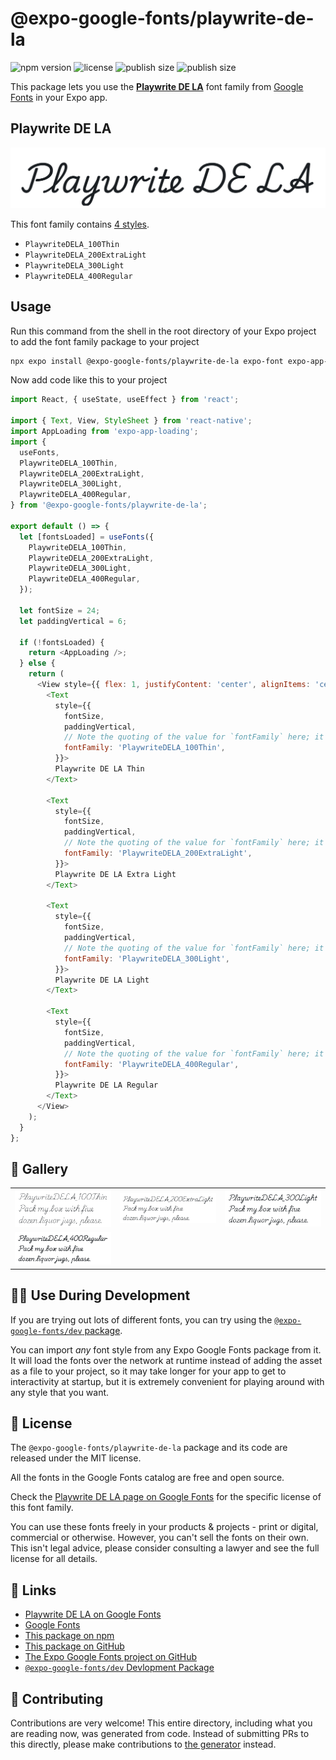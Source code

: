# @expo-google-fonts/playwrite-de-la

![npm version](https://flat.badgen.net/npm/v/@expo-google-fonts/playwrite-de-la)
![license](https://flat.badgen.net/github/license/expo/google-fonts)
![publish size](https://flat.badgen.net/packagephobia/install/@expo-google-fonts/playwrite-de-la)
![publish size](https://flat.badgen.net/packagephobia/publish/@expo-google-fonts/playwrite-de-la)

This package lets you use the [**Playwrite DE LA**](https://fonts.google.com/specimen/Playwrite+DE+LA) font family from [Google Fonts](https://fonts.google.com/) in your Expo app.

## Playwrite DE LA

![Playwrite DE LA](./font-family.png)

This font family contains [4 styles](#-gallery).

- `PlaywriteDELA_100Thin`
- `PlaywriteDELA_200ExtraLight`
- `PlaywriteDELA_300Light`
- `PlaywriteDELA_400Regular`

## Usage

Run this command from the shell in the root directory of your Expo project to add the font family package to your project
```sh
npx expo install @expo-google-fonts/playwrite-de-la expo-font expo-app-loading
```

Now add code like this to your project
```js
import React, { useState, useEffect } from 'react';

import { Text, View, StyleSheet } from 'react-native';
import AppLoading from 'expo-app-loading';
import {
  useFonts,
  PlaywriteDELA_100Thin,
  PlaywriteDELA_200ExtraLight,
  PlaywriteDELA_300Light,
  PlaywriteDELA_400Regular,
} from '@expo-google-fonts/playwrite-de-la';

export default () => {
  let [fontsLoaded] = useFonts({
    PlaywriteDELA_100Thin,
    PlaywriteDELA_200ExtraLight,
    PlaywriteDELA_300Light,
    PlaywriteDELA_400Regular,
  });

  let fontSize = 24;
  let paddingVertical = 6;

  if (!fontsLoaded) {
    return <AppLoading />;
  } else {
    return (
      <View style={{ flex: 1, justifyContent: 'center', alignItems: 'center' }}>
        <Text
          style={{
            fontSize,
            paddingVertical,
            // Note the quoting of the value for `fontFamily` here; it expects a string!
            fontFamily: 'PlaywriteDELA_100Thin',
          }}>
          Playwrite DE LA Thin
        </Text>

        <Text
          style={{
            fontSize,
            paddingVertical,
            // Note the quoting of the value for `fontFamily` here; it expects a string!
            fontFamily: 'PlaywriteDELA_200ExtraLight',
          }}>
          Playwrite DE LA Extra Light
        </Text>

        <Text
          style={{
            fontSize,
            paddingVertical,
            // Note the quoting of the value for `fontFamily` here; it expects a string!
            fontFamily: 'PlaywriteDELA_300Light',
          }}>
          Playwrite DE LA Light
        </Text>

        <Text
          style={{
            fontSize,
            paddingVertical,
            // Note the quoting of the value for `fontFamily` here; it expects a string!
            fontFamily: 'PlaywriteDELA_400Regular',
          }}>
          Playwrite DE LA Regular
        </Text>
      </View>
    );
  }
};

```

## 🔡 Gallery


||||
|-|-|-|
|![PlaywriteDELA_100Thin](./PlaywriteDELA_100Thin.ttf.png)|![PlaywriteDELA_200ExtraLight](./PlaywriteDELA_200ExtraLight.ttf.png)|![PlaywriteDELA_300Light](./PlaywriteDELA_300Light.ttf.png)||
|![PlaywriteDELA_400Regular](./PlaywriteDELA_400Regular.ttf.png)||||


## 👩‍💻 Use During Development

If you are trying out lots of different fonts, you can try using the [`@expo-google-fonts/dev` package](https://github.com/expo/google-fonts/tree/master/font-packages/dev#readme).

You can import *any* font style from any Expo Google Fonts package from it. It will load the fonts
over the network at runtime instead of adding the asset as a file to your project, so it may take longer
for your app to get to interactivity at startup, but it is extremely convenient
for playing around with any style that you want.

## 📖 License

The `@expo-google-fonts/playwrite-de-la` package and its code are released under the MIT license.

All the fonts in the Google Fonts catalog are free and open source.

Check the [Playwrite DE LA page on Google Fonts](https://fonts.google.com/specimen/Playwrite+DE+LA) for the specific license of this font family.

You can use these fonts freely in your products & projects - print or digital, commercial or otherwise. However, you can't sell the fonts on their own. This isn't legal advice, please consider consulting a lawyer and see the full license for all details.

## 🔗 Links

- [Playwrite DE LA on Google Fonts](https://fonts.google.com/specimen/Playwrite+DE+LA)
- [Google Fonts](https://fonts.google.com/)
- [This package on npm](https://www.npmjs.com/package/@expo-google-fonts/playwrite-de-la)
- [This package on GitHub](https://github.com/expo/google-fonts/tree/master/font-packages/playwrite-de-la)
- [The Expo Google Fonts project on GitHub](https://github.com/expo/google-fonts)
- [`@expo-google-fonts/dev` Devlopment Package](https://github.com/expo/google-fonts/tree/master/font-packages/dev)

## 🤝 Contributing

Contributions are very welcome! This entire directory, including what you are reading now, was generated from code. Instead of submitting PRs to this directly, please make contributions to [the generator](https://github.com/expo/google-fonts/tree/master/packages/generator) instead.
